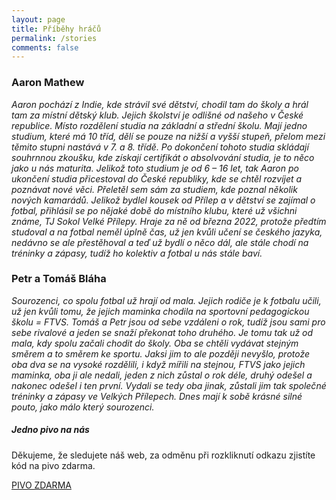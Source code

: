 ```yaml
---
layout: page
title: Příběhy hráčů
permalink: /stories
comments: false
---
```


<div class="row justify-content-between">
<div class="col-md-8 pr-5">

  <h3>Aaron Mathew</h3>
<p><i>Aaron pochází z Indie, kde strávil své dětství, chodil tam do školy a hrál tam za místní dětský klub. Jejich školství je odlišné od našeho v České republice. Místo rozdělení studia na základní a střední školu. Mají jedno studium, které má 10 tříd, dělí se pouze na nižší a vyšší stupeň, přelom mezi těmito stupni nastává v 7. a 8. třídě. Po dokončení tohoto studia skládají souhrnnou zkoušku, kde získají certifikát o absolvování studia, je to něco jako u nás maturita. Jelikož toto studium je od 6 – 16 let, tak Aaron po ukončení studia přicestoval do České republiky, kde se chtěl rozvíjet a poznávat nové věci. Přeletěl sem sám za studiem, kde poznal několik nových kamarádů. Jelikož bydlel kousek od Přílep a v dětství se zajímal o fotbal, přihlásil se po nějaké době do místního klubu, které už všichni známe, TJ Sokol Velké Přílepy. Hraje za ně od března 2022, protože předtím studoval a na fotbal neměl úplně čas, už jen kvůli učení se českého jazyka, nedávno se ale přestěhoval a teď už bydlí o něco dál, ale stále chodí na tréninky a zápasy, tudíž ho kolektiv a fotbal u nás stále baví.</i></p>

  <h3>Petr a Tomáš Bláha</h3>
<p><i>Sourozenci, co spolu fotbal už hrají od mala. Jejich rodiče je k fotbalu učili, už jen kvůli tomu, že jejich maminka chodila na sportovní pedagogickou školu = FTVS. Tomáš a Petr jsou od sebe vzdáleni o rok, tudíž jsou sami pro sebe rivalové a jeden se snaží překonat toho druhého. Je tomu tak už od mala, kdy spolu začali chodit do školy. Oba se chtěli vydávat stejným směrem a to směrem ke sportu. Jaksi jim to ale později nevyšlo, protože oba dva se na vysoké rozdělili, i když mířili na stejnou, FTVS jako jejich maminka, oba ji ale nedali, jeden z nich zůstal o rok déle, druhý odešel a nakonec odešel i ten první. Vydali se tedy oba jinak, zůstali jim tak společné tréninky a zápasy ve Velkých Přílepech. Dnes mají k sobě krásné silné pouto, jako málo který sourozenci.</i></p>


</div>
  
  
<div class="col-md-4">

<div class="sticky-top sticky-top-80">
<h5>Jedno pivo na nás</h5>

<p>Děkujeme, že sledujete náš web, za odměnu při rozkliknutí odkazu zjistíte kód na pivo zdarma.</p>
  

<a href="https://tynkagottwaldova.github.io/velke-prilepy/pivo" class="btn btn-danger">PIVO ZDARMA</a>

</div>

